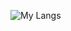 ![My Langs](https://github-readme-stats.vercel.app/api/top-langs/?username=Karthik-raghavan&layout=compact&custom_title=My%20Languages&langs_count=20)